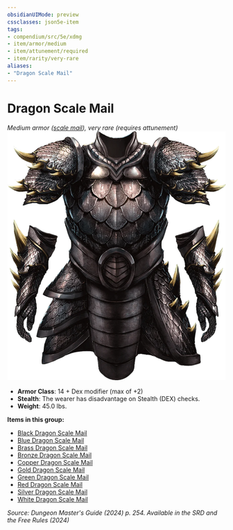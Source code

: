 ```yaml
---
obsidianUIMode: preview
cssclasses: json5e-item
tags:
- compendium/src/5e/xdmg
- item/armor/medium
- item/attunement/required
- item/rarity/very-rare
aliases: 
- "Dragon Scale Mail"
---
```

# Dragon Scale Mail
*Medium armor ([scale mail](/3-Mechanics/CLI/items/scale-mail-xphb.md)), very rare (requires attunement)*  
![](/3-Mechanics/CLI/items/img/dragon-scale-mail.webp#right)

- **Armor Class**: 14 + Dex modifier (max of +2)
- **Stealth**: The wearer has disadvantage on Stealth (DEX) checks.
- **Weight**: 45.0 lbs.

**Items in this group:**

- [Black Dragon Scale Mail](/3-Mechanics/CLI/items/black-dragon-scale-mail-xdmg.md)
- [Blue Dragon Scale Mail](/3-Mechanics/CLI/items/blue-dragon-scale-mail-xdmg.md)
- [Brass Dragon Scale Mail](/3-Mechanics/CLI/items/brass-dragon-scale-mail-xdmg.md)
- [Bronze Dragon Scale Mail](/3-Mechanics/CLI/items/bronze-dragon-scale-mail-xdmg.md)
- [Copper Dragon Scale Mail](/3-Mechanics/CLI/items/copper-dragon-scale-mail-xdmg.md)
- [Gold Dragon Scale Mail](/3-Mechanics/CLI/items/gold-dragon-scale-mail-xdmg.md)
- [Green Dragon Scale Mail](/3-Mechanics/CLI/items/green-dragon-scale-mail-xdmg.md)
- [Red Dragon Scale Mail](/3-Mechanics/CLI/items/red-dragon-scale-mail-xdmg.md)
- [Silver Dragon Scale Mail](/3-Mechanics/CLI/items/silver-dragon-scale-mail-xdmg.md)
- [White Dragon Scale Mail](/3-Mechanics/CLI/items/white-dragon-scale-mail-xdmg.md)

*Source: Dungeon Master's Guide (2024) p. 254. Available in the <span title='Systems Reference Document (5.2)'>SRD</span> and the Free Rules (2024)*